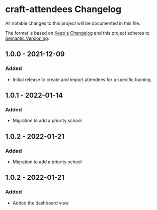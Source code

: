 # craft-attendees Changelog

All notable changes to this project will be documented in this file.

The format is based on [Keep a Changelog](http://keepachangelog.com/) and this project adheres to [Semantic Versioning](http://semver.org/).

## 1.0.0 - 2021-12-09
### Added
- Initial release to create and import attendees for a specific training.

## 1.0.1 - 2022-01-14
### Added
- Migration to add a priority school

## 1.0.2 - 2022-01-21
### Added
- Migration to add a priority school

## 1.0.2 - 2022-01-21
### Added
- Added the dashboard view

